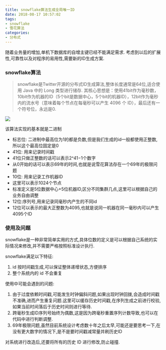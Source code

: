```yaml
---
title: snowflake算法生成全局唯一ID
date: 2018-08-17 10:57:02
tags: 
- snowflake
- 雪花算法
categories: 
- 分布式
---
```

随着业务量的增加,单机下数据库的自增主键已经不能满足需求.
考虑到以后的扩展性,可靠性以及对程序的易用性,需要新的ID生成方案.

### snowflake算法

> snowflake是Twitter开源的分布式ID生成算法,整体长度通常是64位,适合使用 Java 中的 Long 类型进行储存.
	其核心思想是：使用41bit作为毫秒数，10bit作为机器的ID（5个bit是数据中心，5个bit的机器ID），12bit作为毫秒内的流水号（意味着每个节点在每毫秒可以产生 4096 个 ID），最后还有一个符号位，永远是0.


![](1.png)
<!-- more -->
该算法实现的基本就是二进制

* 标志位: 二进制中最高位为1的都是负数,但是我们生成的id一般都使用正整数,所以这个最高位固定是0
* 41位: 用来记录时间戳
 * 41位只做正整数的话可以表示2^41−1个数字
 * 从0开始的话可以表示69年的时间,也就是说雪花算法存在一个69年的极限问题
* 10位: 用来记录工作机器ID
 * 这里可以表示1024个节点
 * 标准定义是5位数据中心+5位机器ID,区分不同集群几点,这里可以根据自己的业务自由调整
* 12位:序列号,用来记录同毫秒内产生的不同id
 * 12位可以表示的最大正整数为4095,也就是说同一机器在同一毫秒内可以产生4095个ID
 
### 使用及问题

snowflake是一种非常简单实用的方式,具体位数的定义是可以根据自己系统的实际情况来修改,并不需要严格按照标准设计执行.

snowflake满足以下特征:
1. id 按时间戳生成,可以保证整体递增状态,方便排序
2. 整个系统内的 id 不会重复 

使用中可能会遇到的问题:
1. 由于过度依赖时间戳,可能发生时钟偏斜问题,如果出现时钟回拨,会造成时间戳不准确,进而产生重复问题.这里可以缓存历史时间戳,在序列生成之前进行校验,如果当前时间落后于历史时间则进行等待.
2. 跨毫秒生成ID序列号始终为偶数,这是因为跨毫秒重置序列计数导致,也可以在代码中进行判断调整.
3. 69年极限问题,虽然目前系统设计考虑数十年之后太早,可能还是要思考一下,在没有更大数字的情况下,是不是要时间戳减常量并刷历史ID

对系统进行改造后,还要将所有的历史 ID 进行修改,防止碰撞.